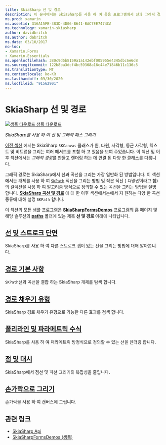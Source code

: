 ```yaml
---
title: SkiaSharp 선 및 경로
description: 이 문서에서는 SkiaSharp를 사용 하 여 응용 프로그램에서 선과 그래픽 경로를 그리는 방법을 설명 하 Xamarin.Forms 고 샘플 코드를 사용 하 여이를 보여 줍니다.
ms.prod: xamarin
ms.assetid: 316A15FE-383D-4D06-8641-BAC7EE7474CA
ms.technology: xamarin-skiasharp
author: davidbritch
ms.author: dabritch
ms.date: 03/10/2017
no-loc:
- Xamarin.Forms
- Xamarin.Essentials
ms.openlocfilehash: 380c9d5b8159a1a142ebf005955e4345dbc6e6d8
ms.sourcegitcommit: 122b8ba3dcf4bc59368a16c44e71846b11c136c5
ms.translationtype: MT
ms.contentlocale: ko-KR
ms.lasthandoff: 09/30/2020
ms.locfileid: "91562901"
---
```

# <a name="skiasharp-lines-and-paths"></a>SkiaSharp 선 및 경로

[![샘플 다운로드](~/media/shared/download.png) 샘플 다운로드](https://docs.microsoft.com/samples/xamarin/xamarin-forms-samples/skiasharpforms-demos)

_SkiaSharp를 사용 하 여 선 및 그래픽 패스 그리기_

[이전 섹션](~/xamarin-forms/user-interface/graphics/skiasharp/basics/index.md) 에서는 SkiaSharp `SKCanvas` 클래스가 원, 타원, 사각형, 둥근 사각형, 텍스트 및 비트맵을 그리는 여러 메서드를 포함 하 고 있음을 보여 주었습니다. 이 섹션 및 이후 섹션에서는 *그래픽 경로*를 만들고 렌더링 하는 데 연결 된 다양 한 클래스를 다룹니다.

그래픽 경로는 SkiaSharp에서 선과 곡선을 그리는 가장 일반화 된 방법입니다. 이 섹션에서는 개체를 사용 하 여 [`SKPath`](xref:SkiaSharp.SKPath) 직선을 그리는 방법 및 작은 직선 ( *다중선*이라고 함)의 컬렉션을 사용 하 여 알고리즘 방식으로 정의할 수 있는 곡선을 그리는 방법을 설명 합니다. [**SkiaSharp 곡선 및 경로**](../curves/index.md) 에 대 한 이후 섹션에서는에서 지 원하는 다양 한 곡선 종류에 대해 설명 `SKPath` 합니다.

이 섹션의 모든 샘플 프로그램은 [**SkiaSharpFormsDemos**](/samples/xamarin/xamarin-forms-samples/skiasharpforms-demos) 프로그램의 홈 페이지 및 해당 솔루션의 [**paths**](https://github.com/xamarin/xamarin-forms-samples/tree/master/SkiaSharpForms/Demos/Demos/SkiaSharpFormsDemos/Paths) 폴더에 있는 제목 **선 및 경로** 아래에 나타납니다.

## <a name="lines-and-stroke-caps"></a>[선 및 스트로크 단면](lines.md)

SkiaSharp를 사용 하 여 다른 스트로크 캡이 있는 선을 그리는 방법에 대해 알아봅니다.

## <a name="path-basics"></a>[경로 기본 사항](paths.md)

`SKPath`선과 곡선을 결합 하는 SkiaSharp 개체를 탐색 합니다.

## <a name="the-path-fill-types"></a>[경로 채우기 유형](fill-types.md)

SkiaSharp 경로 채우기 유형으로 가능한 다른 효과를 검색 합니다.

## <a name="polylines-and-parametric-equations"></a>[폴리라인 및 파라메트릭 수식](polylines.md)

SkiaSharp를 사용 하 여 패라메트릭 방정식으로 정의할 수 있는 선을 렌더링 합니다.

## <a name="dots-and-dashes"></a>[점 및 대시](dots.md)

SkiaSharp에서 점선 및 파선 그리기의 복잡성을 줄입니다.

## <a name="finger-painting"></a>[손가락으로 그리기](finger-paint.md)

손가락을 사용 하 여 캔버스에 그립니다.

## <a name="related-links"></a>관련 링크

- [SkiaSharp Api](/dotnet/api/skiasharp)
- [SkiaSharpFormsDemos (샘플)](/samples/xamarin/xamarin-forms-samples/skiasharpforms-demos)